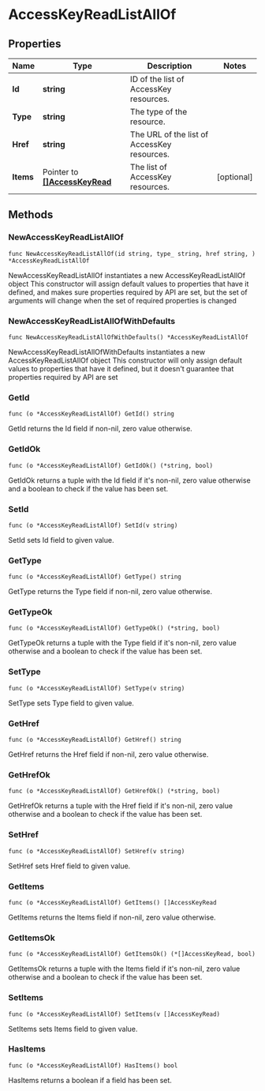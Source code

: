 # AccessKeyReadListAllOf

## Properties

|Name | Type | Description | Notes|
|------------ | ------------- | ------------- | -------------|
|**Id** | **string** | ID of the list of AccessKey resources. | |
|**Type** | **string** | The type of the resource. | |
|**Href** | **string** | The URL of the list of AccessKey resources. | |
|**Items** | Pointer to [**[]AccessKeyRead**](AccessKeyRead.md) | The list of AccessKey resources. | [optional] |

## Methods

### NewAccessKeyReadListAllOf

`func NewAccessKeyReadListAllOf(id string, type_ string, href string, ) *AccessKeyReadListAllOf`

NewAccessKeyReadListAllOf instantiates a new AccessKeyReadListAllOf object
This constructor will assign default values to properties that have it defined,
and makes sure properties required by API are set, but the set of arguments
will change when the set of required properties is changed

### NewAccessKeyReadListAllOfWithDefaults

`func NewAccessKeyReadListAllOfWithDefaults() *AccessKeyReadListAllOf`

NewAccessKeyReadListAllOfWithDefaults instantiates a new AccessKeyReadListAllOf object
This constructor will only assign default values to properties that have it defined,
but it doesn't guarantee that properties required by API are set

### GetId

`func (o *AccessKeyReadListAllOf) GetId() string`

GetId returns the Id field if non-nil, zero value otherwise.

### GetIdOk

`func (o *AccessKeyReadListAllOf) GetIdOk() (*string, bool)`

GetIdOk returns a tuple with the Id field if it's non-nil, zero value otherwise
and a boolean to check if the value has been set.

### SetId

`func (o *AccessKeyReadListAllOf) SetId(v string)`

SetId sets Id field to given value.


### GetType

`func (o *AccessKeyReadListAllOf) GetType() string`

GetType returns the Type field if non-nil, zero value otherwise.

### GetTypeOk

`func (o *AccessKeyReadListAllOf) GetTypeOk() (*string, bool)`

GetTypeOk returns a tuple with the Type field if it's non-nil, zero value otherwise
and a boolean to check if the value has been set.

### SetType

`func (o *AccessKeyReadListAllOf) SetType(v string)`

SetType sets Type field to given value.


### GetHref

`func (o *AccessKeyReadListAllOf) GetHref() string`

GetHref returns the Href field if non-nil, zero value otherwise.

### GetHrefOk

`func (o *AccessKeyReadListAllOf) GetHrefOk() (*string, bool)`

GetHrefOk returns a tuple with the Href field if it's non-nil, zero value otherwise
and a boolean to check if the value has been set.

### SetHref

`func (o *AccessKeyReadListAllOf) SetHref(v string)`

SetHref sets Href field to given value.


### GetItems

`func (o *AccessKeyReadListAllOf) GetItems() []AccessKeyRead`

GetItems returns the Items field if non-nil, zero value otherwise.

### GetItemsOk

`func (o *AccessKeyReadListAllOf) GetItemsOk() (*[]AccessKeyRead, bool)`

GetItemsOk returns a tuple with the Items field if it's non-nil, zero value otherwise
and a boolean to check if the value has been set.

### SetItems

`func (o *AccessKeyReadListAllOf) SetItems(v []AccessKeyRead)`

SetItems sets Items field to given value.

### HasItems

`func (o *AccessKeyReadListAllOf) HasItems() bool`

HasItems returns a boolean if a field has been set.


